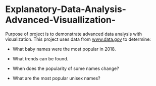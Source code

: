 # Explanatory-Data-Analysis-Advanced-Visuallization-

Purpose of project is to demonstrate advanced data analysis with visualization. This project uses data from www.data.gov to determine:

- What baby names were the most popular in 2018. 

- What trends can be found. 

- When does the popularity of some names change? 

- What are the most popular unisex names? 
